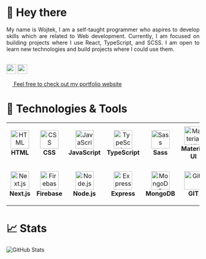 


# 👋 Hey there

<div align="justify">
   My name is Wojtek, I am a self-taught programmer who aspires to develop skills which are related to Web development. Currently, I am focused on building projects where I use React, TypeScript, and SCSS. I am open to learn new technologies and build projects where I could use them.
</div>

<br/><a href="https://www.linkedin.com/in/novacci"><img src="https://img.shields.io/badge/linkedin-%230077B5.svg?&style=for-the-badge&logo=linkedin&logoColor=white" height=25></a>
<a href="mailto:wojtekn00@gmail.com"><img src="https://img.shields.io/badge/Gmail-D14836?style=for-the-badge&logo=gmail&logoColor=white" height=25></a>

<a href="https://novacci.pl/"><img src="https://cdn.jsdelivr.net/gh/Novacci/Novacci@main/favicon.ico.png" height=15> Feel free to check out my portfolio website</a>

# 🔧 Technologies & Tools

<table>
  <tr>
    <td align="center" height="108" width="108">
      <img
        src="https://cdn.jsdelivr.net/gh/devicons/devicon@1119b9f84c0290e0f0b38982099a2bd027a48bf1/icons/html5/html5-plain.svg"
        width="48"
        height="48"
        alt="HTML"
      />
      <br /><strong>HTML</strong>
    </td>
    <td align="center" height="108" width="108">
      <img
        src="https://cdn.jsdelivr.net/gh/devicons/devicon@1119b9f84c0290e0f0b38982099a2bd027a48bf1/icons/css3/css3-plain.svg"
        width="48"
        height="48"
        alt="CSS"
      />
      <br /><strong>CSS</strong>
    </td>
    <td align="center" height="108" width="108">
      <img
        src="https://cdn.jsdelivr.net/gh/devicons/devicon@1119b9f84c0290e0f0b38982099a2bd027a48bf1/icons/javascript/javascript-plain.svg"
        width="48"
        height="48"
        alt="JavaScript"
      />
      <br /><strong>JavaScript</strong>
    </td>
        <td align="center" height="108" width="108">
      <img
        src="https://cdn.jsdelivr.net/gh/devicons/devicon@v2.15.1/icons/typescript/typescript-plain.svg"
        width="48"
        height="48"
        alt="TypeScript"
      />
      <br /><strong>TypeScript</strong>
    </td>
    <td align="center" height="108" width="108">
      <img
        src="https://cdn.jsdelivr.net/gh/devicons/devicon@1119b9f84c0290e0f0b38982099a2bd027a48bf1/icons/sass/sass-original.svg"
        width="48"
        height="48"
        alt="Sass"
      />
      <br /><strong>Sass</strong>
    </td>
         <td align="center" height="108" width="108">
      <img
        src="https://cdn.jsdelivr.net/gh/devicons/devicon@master/icons/materialui/materialui-original.svg"
        width="48"
        height="48"
        alt="Material UI"
      />
      <br /><strong>Material UI</strong>
    </td>
    <td align="center" height="108" width="108">
      <img
        src="https://cdn.jsdelivr.net/gh/devicons/devicon@v2.15.1/icons/react/react-original.svg"
        width="48"
        height="48"
        alt="React"
      />
      <br /><strong>React</strong>
    </td>
        <td align="center" height="108" width="108">
      <img
        src="https://cdn.jsdelivr.net/gh/devicons/devicon@master/icons/tailwindcss/tailwindcss-plain.svg"
        width="48"
        height="48"
        alt="Tailwind"
      />
      <br /><strong>Tailwind</strong>
    </td>
       
  </tr>
   <tr>
        <td align="center" height="108" width="108">
      <img
        src="https://cdn.jsdelivr.net/gh/devicons/devicon@master/icons/nextjs/nextjs-original.svg"
        width="48"
        height="48"
        alt="Next.js"
      />
      <br /><strong>Next.js</strong>
    </td>
       <td align="center" height="108" width="108">
      <img
        src="https://cdn.jsdelivr.net/gh/devicons/devicon@master/icons/firebase/firebase-plain.svg"
        width="48"
        height="48"
        alt="Firebase"
      />
      <br /><strong>Firebase</strong>
    </td>
       </td>
       <td align="center" height="108" width="108">
      <img
        src="https://cdn.jsdelivr.net/gh/devicons/devicon@master/icons/nodejs/nodejs-plain.svg"
        width="48"
        height="48"
        alt="Node.js"
      />
      <br /><strong>Node.js</strong>
    </td>
     </td>
       <td align="center" height="108" width="108">
      <img
        src="https://cdn.jsdelivr.net/gh/devicons/devicon@master/icons/express/express-original-wordmark.svg"
        width="48"
        height="48"
        alt="Express"
      />
      <br /><strong>Express</strong>
    </td>
       </td>
       <td align="center" height="108" width="108">
      <img
        src="https://cdn.jsdelivr.net/gh/devicons/devicon@master/icons/mongodb/mongodb-plain.svg"
        width="48"
        height="48"
        alt="MongoDB"
      />
      <br /><strong>MongoDB</strong>
    </td>
    <td align="center" height="108" width="108">
      <img
        src="https://cdn.jsdelivr.net/gh/devicons/devicon@v2.15.1/icons/git/git-plain.svg"
        width="48"
        height="48"
        alt="Git"
      />
      <br /><strong>GIT</strong>
    </td>
    <td align="center" height="108" width="108">
      <img
        src="https://cdn.jsdelivr.net/gh/devicons/devicon@v2.15.1/icons/npm/npm-original-wordmark.svg"
        width="48"
        height="48"
        alt="npm"
      />
      <br /><strong>NPM</strong>
   </tr>

</table>

# 📈 Stats

![GitHub Stats](https://github-readme-stats.vercel.app/api?username=Novacci&theme=dracula)


